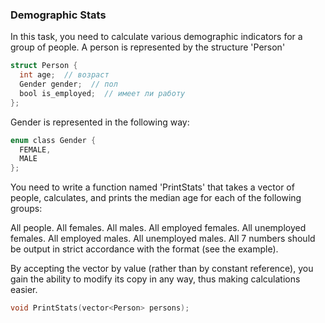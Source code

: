 ### Demographic Stats 

In this task, you need to calculate various demographic indicators for a group of people. A person is represented by the structure 'Person'

```objectivec
struct Person {
  int age;  // возраст
  Gender gender;  // пол
  bool is_employed;  // имеет ли работу
};

```

Gender is represented in the following way:

```objectivec
enum class Gender {
  FEMALE,
  MALE
};
```

You need to write a function named 'PrintStats' that takes a vector of people, calculates, and prints the median age for each of the following groups:

All people.
All females.
All males.
All employed females.
All unemployed females.
All employed males.
All unemployed males.
All 7 numbers should be output in strict accordance with the format (see the example).

By accepting the vector by value (rather than by constant reference), you gain the ability to modify its copy in any way, thus making calculations easier.


```objectivec
void PrintStats(vector<Person> persons);
```